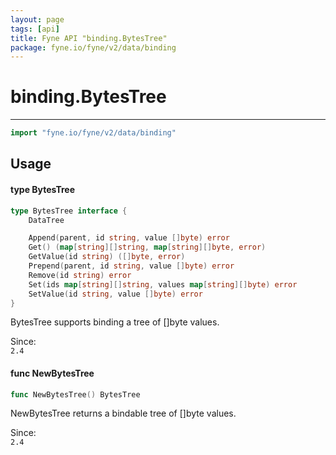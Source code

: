 ```yaml
---
layout: page
tags: [api]
title: Fyne API "binding.BytesTree"
package: fyne.io/fyne/v2/data/binding
---
```


# binding.BytesTree
---
```go
import "fyne.io/fyne/v2/data/binding"
```

## Usage

#### type BytesTree

```go
type BytesTree interface {
	DataTree

	Append(parent, id string, value []byte) error
	Get() (map[string][]string, map[string][]byte, error)
	GetValue(id string) ([]byte, error)
	Prepend(parent, id string, value []byte) error
	Remove(id string) error
	Set(ids map[string][]string, values map[string][]byte) error
	SetValue(id string, value []byte) error
}
```

BytesTree supports binding a tree of []byte values.


<div class="since">Since: <code>
2.4</code></div>

#### func  NewBytesTree

```go
func NewBytesTree() BytesTree
```
NewBytesTree returns a bindable tree of []byte values.


<div class="since">Since: <code>
2.4</code></div>
